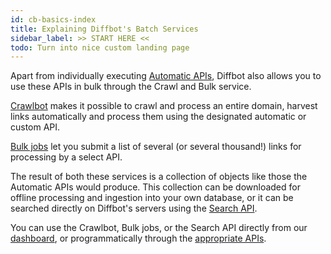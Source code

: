 ```yaml
---
id: cb-basics-index
title: Explaining Diffbot's Batch Services
sidebar_label: >> START HERE <<
todo: Turn into nice custom landing page
---
```


Apart from individually executing [Automatic APIs](api-basics-index), Diffbot also allows you to use these APIs in bulk through the Crawl and Bulk service.

[Crawlbot](cb-basics-cb) makes it possible to crawl and process an entire domain, harvest links automatically and process them using the designated automatic or custom API.

[Bulk jobs](cb-basics-bulk) let you submit a list of several (or several thousand!) links for processing by a select API.

The result of both these services is a collection of objects like those the Automatic APIs would produce. This collection can be downloaded for offline processing and ingestion into your own database, or it can be searched directly on Diffbot's servers using the [Search API](cb-basics-search).

You can use the Crawlbot, Bulk jobs, or the Search API directly from our [dashboard](tutorials-new-dashboard), or programmatically through the [appropriate APIs](api-cb).
